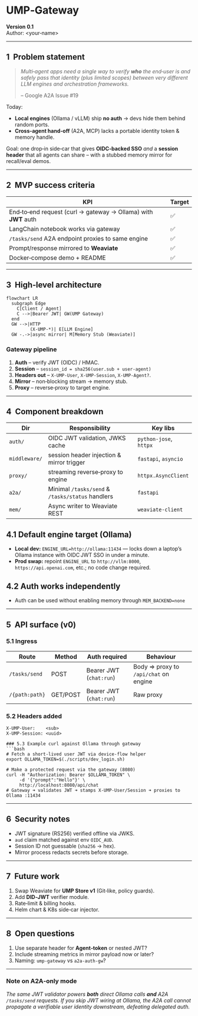 # UMP‑Gateway 

**Version 0.1**  
Author: <your‑name>

---

## 1  Problem statement

> *Multi‑agent apps need a single way to verify **who** the end‑user is and safely pass that identity (plus limited scopes) between very different LLM engines and orchestration frameworks.*
>
>  – Google A2A Issue #19

Today:
- **Local engines** (Ollama / vLLM) ship **no auth** → devs hide them behind random ports.
- **Cross‑agent hand‑off** (A2A, MCP) lacks a portable identity token & memory handle.

Goal: one drop‑in side‑car that gives **OIDC‑backed SSO** *and* a **session header** that all agents can share – with a stubbed memory mirror for recall/eval demos.

---

## 2  MVP success criteria

| KPI | Target |
|-----|--------|
| End‑to‑end request \(curl → gateway → Ollama\) with **JWT** auth | ✅ |
| LangChain notebook works via gateway | ✅ |
| `/tasks/send` A2A endpoint proxies to same engine | ✅ |
| Prompt/response mirrored to **Weaviate** | ✅ |
| Docker‑compose demo + README | ✅ |

---

## 3  High‑level architecture

```mermaid
flowchart LR
  subgraph Edge
    C[Client / Agent]
    C -->|Bearer JWT| GW(UMP Gateway)
  end
  GW -->|HTTP
         (X-UMP-*)| E[LLM Engine]
  GW -.->|async mirror| M[Memory Stub (Weaviate)]
```

### Gateway pipeline
1. **Auth** – verify JWT (OIDC) / HMAC.
2. **Session** – `session_id = sha256(user.sub + user‑agent)`
3. **Headers out** – `X-UMP-User`, `X-UMP-Session`, `X-UMP-Agent?`.
4. **Mirror** – non‑blocking stream → memory stub.
5. **Proxy** – reverse‑proxy to target engine.

---

## 4  Component breakdown

| Dir | Responsibility | Key libs |
|-----|----------------|----------|
| `auth/` | OIDC JWT validation, JWKS cache | `python‑jose`, `httpx` |
| `middleware/` | session header injection & mirror trigger | `fastapi`, `asyncio` |
| `proxy/` | streaming reverse‑proxy to engine | `httpx.AsyncClient` |
| `a2a/` | Minimal `/tasks/send` & `/tasks/status` handlers | `fastapi` |
| `mem/` | Async writer to Weaviate REST | `weaviate‑client` |

## 4.1 Default engine target (Ollama)
* **Local dev:** `ENGINE_URL=http://ollama:11434` — locks down a laptop’s Ollama instance with OIDC JWT SSO in under a minute.
* **Prod swap:** repoint `ENGINE_URL` to `http://vllm:8000`, `https://api.openai.com`, etc.; no code change required.

## 4.2 Auth works independently
* Auth can be used without enabling memory through `MEM_BACKEND=none`

---

## 5  API surface (v0)

### 5.1 Ingress

| Route | Method | Auth required | Behaviour |
|-------|--------|---------------|-----------|
| `/tasks/send` | POST | Bearer JWT (`chat:run`) | Body ⇒ proxy to `/api/chat` on engine |
| `/{path:path}` | GET/POST | Bearer JWT (`chat:run`) | Raw proxy |

### 5.2 Headers added

```
X-UMP-User:    <sub>
X-UMP-Session: <uuid>

### 5.3 Example curl against Ollama through gateway
```bash
# Fetch a short‑lived user JWT via device‑flow helper
export OLLAMA_TOKEN=$(./scripts/dev_login.sh)

# Make a protected request via the gateway (8080)
curl -H "Authorization: Bearer $OLLAMA_TOKEN" \
     -d '{"prompt":"Hello"}' \
     http://localhost:8080/api/chat
# Gateway ➜ validates JWT ➜ stamps X‑UMP‑User/Session ➜ proxies to Ollama :11434
```

---

## 6  Security notes

* JWT signature (RS256) verified offline via JWKS.
* `aud` claim matched against env `OIDC_AUD`.
* Session ID not guessable (`sha256` → hex).
* Mirror process redacts secrets before storage.

---

## 7  Future work

1. Swap Weaviate for **UMP Store v1** (Git‑like, policy guards).
2. Add **DID‑JWT** verifier module.
3. Rate‑limit & billing hooks.
4. Helm chart & K8s side‑car injector.

---

## 8  Open questions

1. Use separate header for **Agent‑token** or nested JWT?
2. Include streaming metrics in mirror payload now or later?
3. Naming: `ump-gateway` vs `a2a-auth-gw`?


---

### Note on A2A‑only mode
*The same JWT validator powers **both** direct Ollama calls **and** A2A `/tasks/send` requests.  If you skip JWT wiring at Ollama, the A2A call cannot propagate a verifiable user identity downstream, defeating delegated auth.*
